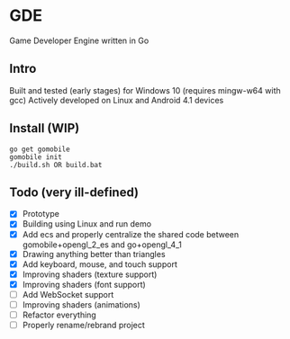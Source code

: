# GDE
Game Developer Engine written in Go

## Intro
Built and tested (early stages) for Windows 10 (requires mingw-w64 with gcc)
Actively developed on Linux and Android 4.1 devices

## Install (WIP)
```
go get gomobile
gomobile init
./build.sh OR build.bat
```

## Todo (very ill-defined)
- [x] Prototype
- [x] Building using Linux and run demo
- [x] Add ecs and properly centralize the shared code between gomobile+opengl_2_es and go+opengl_4_1
- [x] Drawing anything better than triangles
- [x] Add keyboard, mouse, and touch support
- [x] Improving shaders (texture support)
- [x] Improving shaders (font support)
- [ ] Add WebSocket support
- [ ] Improving shaders (animations)
- [ ] Refactor everything
- [ ] Properly rename/rebrand project
